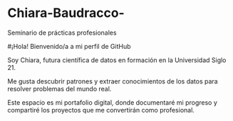 # Chiara-Baudracco-
Seminario de prácticas profesionales

#¡Hola! Bienvenido/a a mi perfil de GitHub 

Soy Chiara, futura científica de datos en formación en la Universidad Siglo 21.

Me gusta descubrir patrones y extraer conocimientos de los datos para resolver problemas del mundo real. 

Este espacio es mi portafolio digital, donde documentaré mi progreso y compartiré los proyectos que me convertirán como profesional.

